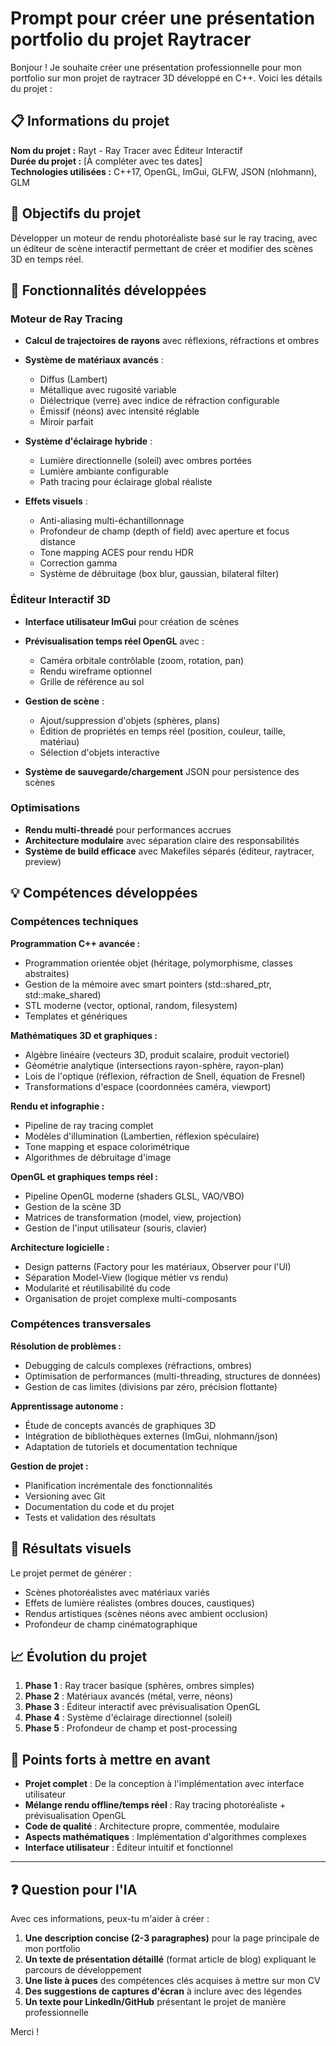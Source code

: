 # Prompt pour créer une présentation portfolio du projet Raytracer

Bonjour ! Je souhaite créer une présentation professionnelle pour mon portfolio sur mon projet de raytracer 3D développé en C++. Voici les détails du projet :

## 📋 Informations du projet

**Nom du projet :** Rayt - Ray Tracer avec Éditeur Interactif  
**Durée du projet :** [À compléter avec tes dates]  
**Technologies utilisées :** C++17, OpenGL, ImGui, GLFW, JSON (nlohmann), GLM

## 🎯 Objectifs du projet

Développer un moteur de rendu photoréaliste basé sur le ray tracing, avec un éditeur de scène interactif permettant de créer et modifier des scènes 3D en temps réel.

## 🚀 Fonctionnalités développées

### Moteur de Ray Tracing
- **Calcul de trajectoires de rayons** avec réflexions, réfractions et ombres
- **Système de matériaux avancés** :
  - Diffus (Lambert)
  - Métallique avec rugosité variable
  - Diélectrique (verre) avec indice de réfraction configurable
  - Émissif (néons) avec intensité réglable
  - Miroir parfait
  
- **Système d'éclairage hybride** :
  - Lumière directionnelle (soleil) avec ombres portées
  - Lumière ambiante configurable
  - Path tracing pour éclairage global réaliste
  
- **Effets visuels** :
  - Anti-aliasing multi-échantillonnage
  - Profondeur de champ (depth of field) avec aperture et focus distance
  - Tone mapping ACES pour rendu HDR
  - Correction gamma
  - Système de débruitage (box blur, gaussian, bilateral filter)

### Éditeur Interactif 3D
- **Interface utilisateur ImGui** pour création de scènes
- **Prévisualisation temps réel OpenGL** avec :
  - Caméra orbitale contrôlable (zoom, rotation, pan)
  - Rendu wireframe optionnel
  - Grille de référence au sol
  
- **Gestion de scène** :
  - Ajout/suppression d'objets (sphères, plans)
  - Édition de propriétés en temps réel (position, couleur, taille, matériau)
  - Sélection d'objets interactive
  
- **Système de sauvegarde/chargement** JSON pour persistence des scènes

### Optimisations
- **Rendu multi-threadé** pour performances accrues
- **Architecture modulaire** avec séparation claire des responsabilités
- **Système de build efficace** avec Makefiles séparés (éditeur, raytracer, preview)

## 💡 Compétences développées

### Compétences techniques

**Programmation C++ avancée :**
- Programmation orientée objet (héritage, polymorphisme, classes abstraites)
- Gestion de la mémoire avec smart pointers (std::shared_ptr, std::make_shared)
- STL moderne (vector, optional, random, filesystem)
- Templates et génériques

**Mathématiques 3D et graphiques :**
- Algèbre linéaire (vecteurs 3D, produit scalaire, produit vectoriel)
- Géométrie analytique (intersections rayon-sphère, rayon-plan)
- Lois de l'optique (réflexion, réfraction de Snell, équation de Fresnel)
- Transformations d'espace (coordonnées caméra, viewport)

**Rendu et infographie :**
- Pipeline de ray tracing complet
- Modèles d'illumination (Lambertien, réflexion spéculaire)
- Tone mapping et espace colorimétrique
- Algorithmes de débruitage d'image

**OpenGL et graphiques temps réel :**
- Pipeline OpenGL moderne (shaders GLSL, VAO/VBO)
- Gestion de la scène 3D
- Matrices de transformation (model, view, projection)
- Gestion de l'input utilisateur (souris, clavier)

**Architecture logicielle :**
- Design patterns (Factory pour les matériaux, Observer pour l'UI)
- Séparation Model-View (logique métier vs rendu)
- Modularité et réutilisabilité du code
- Organisation de projet complexe multi-composants

### Compétences transversales

**Résolution de problèmes :**
- Debugging de calculs complexes (réfractions, ombres)
- Optimisation de performances (multi-threading, structures de données)
- Gestion de cas limites (divisions par zéro, précision flottante)

**Apprentissage autonome :**
- Étude de concepts avancés de graphiques 3D
- Intégration de bibliothèques externes (ImGui, nlohmann/json)
- Adaptation de tutoriels et documentation technique

**Gestion de projet :**
- Planification incrémentale des fonctionnalités
- Versioning avec Git
- Documentation du code et du projet
- Tests et validation des résultats

## 🎨 Résultats visuels

Le projet permet de générer :
- Scènes photoréalistes avec matériaux variés
- Effets de lumière réalistes (ombres douces, caustiques)
- Rendus artistiques (scènes néons avec ambient occlusion)
- Profondeur de champ cinématographique

## 📈 Évolution du projet

1. **Phase 1** : Ray tracer basique (sphères, ombres simples)
2. **Phase 2** : Matériaux avancés (métal, verre, néons)
3. **Phase 3** : Éditeur interactif avec prévisualisation OpenGL
4. **Phase 4** : Système d'éclairage directionnel (soleil)
5. **Phase 5** : Profondeur de champ et post-processing

## 🎯 Points forts à mettre en avant

- **Projet complet** : De la conception à l'implémentation avec interface utilisateur
- **Mélange rendu offline/temps réel** : Ray tracing photoréaliste + prévisualisation OpenGL
- **Code de qualité** : Architecture propre, commentée, modulaire
- **Aspects mathématiques** : Implémentation d'algorithmes complexes
- **Interface utilisateur** : Éditeur intuitif et fonctionnel

---

## ❓ Question pour l'IA

Avec ces informations, peux-tu m'aider à créer :

1. **Une description concise (2-3 paragraphes)** pour la page principale de mon portfolio
2. **Un texte de présentation détaillé** (format article de blog) expliquant le parcours de développement
3. **Une liste à puces** des compétences clés acquises à mettre sur mon CV
4. **Des suggestions de captures d'écran** à inclure avec des légendes
5. **Un texte pour LinkedIn/GitHub** présentant le projet de manière professionnelle

Merci !
